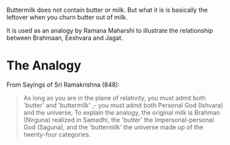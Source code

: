 Buttermilk does not contain butter or milk. But what it is is basically the leftover when you churn butter out of milk.

It is used as an analogy by Ramana Maharshi to illustrate the relationship between Brahmaan, Eeshvara and Jagat.
# The Analogy

From Sayings of Sri Ramakrishna (848):

> As long as you are in the plane of relativity, you must admit both 'butter' and 'buttermilk' ,- you must admit both Personal God (Ishvara) and the universe, To explain the analogy, the original milk is Brahman (Nirguna) realized in Samadhi, the 'butter' the Impersonal-personal God (Saguna), and the 'buttermilk' the universe made up of the twenty-four categories.


